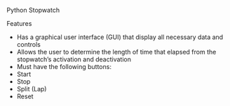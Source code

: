 Python Stopwatch

Features
- Has a graphical user interface (GUI) that display all necessary data and controls
- Allows the user to determine the length of time that elapsed from the stopwatch’s
activation and deactivation
- Must have the following buttons:
- Start
- Stop
- Split (Lap)
- Reset
